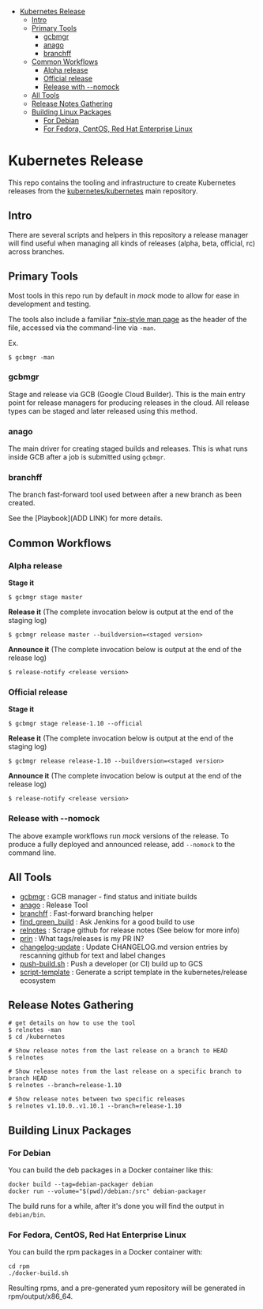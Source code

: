 <!-- BEGIN MUNGE: GENERATED_TOC -->
- [Kubernetes Release](#kubernetes-release)
  - [Intro](#intro)
  - [Primary Tools](#primary-tools)
    - [gcbmgr](#gcbmgr)
    - [anago](#anago)
    - [branchff](#branchff)
  - [Common Workflows](#common-workflows)
    - [Alpha release](#alpha-release)
    - [Official release](#official-release)
    - [Release with --nomock](#release-with---nomock)
  - [All Tools](#all-tools)
  - [Release Notes Gathering](#release-notes-gathering)
  - [Building Linux Packages](#building-linux-packages)
    - [For Debian](#for-debian)
    - [For Fedora, CentOS, Red Hat Enterprise Linux](#for-fedora-centos-red-hat-enterprise-linux)
<!-- END MUNGE: GENERATED_TOC -->

# Kubernetes Release

This repo contains the tooling and infrastructure to create Kubernetes releases from the [kubernetes/kubernetes](https://github.com/kubernetes/kubernetes) main repository.

## Intro

There are several scripts and helpers in this repository a release
manager will find useful when managing all kinds of releases (alpha,
beta, official, rc) across branches.

## Primary Tools

Most tools in this repo run by default in *mock* mode to allow for ease in
development and testing.

The tools also include a familiar [\*nix-style man
page](https://github.com/kubernetes/release/blob/master/anago) as the header of the file, accessed via the command-line via `-man`.

Ex.
```
$ gcbmgr -man
```

### gcbmgr

Stage and release via GCB (Google Cloud Builder).  This is the main entry point
for release managers for producing releases in the cloud.  All release types
can be staged and later released using this method.

### anago

The main driver for creating staged builds and releases.  This is what runs 
inside GCB after a job is submitted using `gcbmgr`.

### branchff

The branch fast-forward tool used between after a new branch as been created.

See the [Playbook](ADD LINK) for more details.

## Common Workflows

### Alpha release

**Stage it**
```
$ gcbmgr stage master
```
**Release it**
(The complete invocation below is output at the end of the staging log)
```
$ gcbmgr release master --buildversion=<staged version>
```

**Announce it**
(The complete invocation below is output at the end of the release log)
```
$ release-notify <release version>
```

### Official release

**Stage it**
```
$ gcbmgr stage release-1.10 --official
```
**Release it**
(The complete invocation below is output at the end of the staging log)
```
$ gcbmgr release release-1.10 --buildversion=<staged version>
```

**Announce it**
(The complete invocation below is output at the end of the release log)
```
$ release-notify <release version>
```

### Release with --nomock

The above example workflows run *mock* versions of the release.  To produce
a fully deployed and announced release, add `--nomock` to the command line.


## All Tools

* [gcbmgr](https://github.com/kubernetes/release/blob/master/gcbmgr) : GCB manager - find status and initiate builds
* [anago](https://github.com/kubernetes/release/blob/master/anago) : Release Tool
* [branchff](https://github.com/kubernetes/release/blob/master/branchff) : Fast-forward branching helper
* [find_green_build](https://github.com/kubernetes/release/blob/master/find_green_build) : Ask Jenkins for a good build to use
* [relnotes](https://github.com/kubernetes/release/blob/master/relnotes) : Scrape github for release notes \(See below for more info\)
* [prin](https://github.com/kubernetes/release/blob/master/prin) : What tags/releases is my PR IN?
* [changelog-update](https://github.com/kubernetes/release/blob/master/changelog-update) : Update CHANGELOG.md version entries by rescanning github for text and label changes
* [push-build.sh](https://github.com/kubernetes/release/blob/master/push-build.sh) : Push a developer (or CI) build up to GCS
* [script-template](https://github.com/kubernetes/release/blob/master/script-template) : Generate a script template in the kubernetes/release ecosystem

## Release Notes Gathering

```
# get details on how to use the tool
$ relnotes -man
$ cd /kubernetes

# Show release notes from the last release on a branch to HEAD
$ relnotes

# Show release notes from the last release on a specific branch to branch HEAD
$ relnotes --branch=release-1.10

# Show release notes between two specific releases
$ relnotes v1.10.0..v1.10.1 --branch=release-1.10
```

## Building Linux Packages

### For Debian

You can build the deb packages in a Docker container like this:
```
docker build --tag=debian-packager debian
docker run --volume="$(pwd)/debian:/src" debian-packager
```

The build runs for a while, after it's done you will find the output in `debian/bin`.

### For Fedora, CentOS, Red Hat Enterprise Linux

You can build the rpm packages in a Docker container with:

```
cd rpm
./docker-build.sh
```

Resulting rpms, and a pre-generated yum repository will be generated in rpm/output/x86_64.

